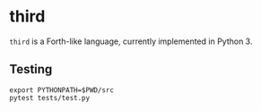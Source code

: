 # third

`third` is a Forth-like language, currently implemented in Python 3.

## Testing

```
export PYTHONPATH=$PWD/src
pytest tests/test.py
```
